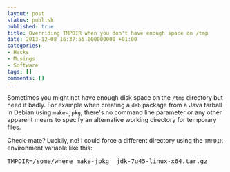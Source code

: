 ```yaml
---
layout: post
status: publish
published: true
title: Overriding TMPDIR when you don't have enough space on /tmp
date: 2013-12-08 16:37:55.000000000 +01:00
categories:
- Hacks
- Musings
- Software
tags: []
comments: []
---
```

Sometimes you might not have enough disk space on the `/tmp` directory but need it badly. For example when creating a `deb` package from a Java tarball in Debian using `make-jpkg`, there's no command line parameter or any other apparent means to specify an alternative working directory for temporary files.

Check-mate? Luckily, no! I could force a different directory using the `TMPDIR` environment variable like this:
<pre>
TMPDIR=/some/where make-jpkg  jdk-7u45-linux-x64.tar.gz
</pre>
